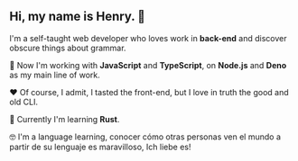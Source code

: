 ## Hi, my name is Henry. 👋

I'm a self-taught web developer who loves work in **back-end** and discover obscure things about grammar.

:construction_worker: Now I'm working with **JavaScript** and **TypeScript**, on **Node.js** and **Deno** as my main line of work.

:heart: Of course, I admit, I tasted the front-end, but I love in truth the good and old CLI.

:pencil: Currently I'm learning **Rust**.

:nerd_face: I'm a language learning, conocer cómo otras personas ven el mundo a partir de su lenguaje es maravilloso, Ich liebe es!
